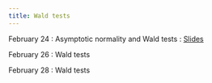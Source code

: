 ```yaml
---
title: Wald tests
---
```


February 24
: Asymptotic normality and Wald tests
  : [Slides](https://sta711-s25.github.io/slides/lecture_15.pdf)
      
February 26
: Wald tests

February 28
: Wald tests